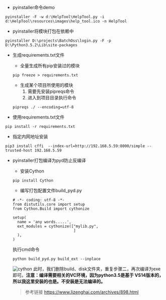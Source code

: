 - pyinstaller命令demo

```
pyinstaller -F -w d:\HelpTool\HelpTool.py -i d:\HelpTool\resources\images\help_tool.ico -n HelpTool
```
- pyinstaller将模块打包在依赖中

```
pyinstaller D:\projects\BatchOss\login.py -F -p D:\Python3.5.2\Lib\site-packages
```

- 生成requirements.txt文件

    - 全量生成所有pip安装过的模块

    ```
    pip freeze > requirements.txt
    ```

    - 生成某个项目所使用的模块
        1. 需要先安装pipreqs命令
        2. 进入到项目目录执行命令

    ```
    pipreqs ./ --encoding=utf-8
    ```

- 使用requirements.txt文件

```
pip install -r requirements.txt
```

- 指定内网地址安装

```
pip3 install cffi  --index-url=http://192.168.5.59:8000/simple --trusted-host 192.168.5.59
```

- pyinstaller打包编译为pyd防止反编译

    - 安装Cython

    ```
    pip install Cython
    ```

    - 编写打包配置文件build_pyd.py

    ```
    # -*- coding: utf-8 -*-
    from distutils.core import setup
    from Cython.Build import cythonize

    setup(
      name = 'any words.....',
      ext_modules = cythonize(["mylib.py",
                               ]
      ),
    )
    ```
    执行cmd命令
    ```
    python build_pyd.py build_ext --inplace
    ```
    ![cython](https://pic.cdn.lizenghai.com/uploads/2018/08/006-1-1.png)
    此时，我们删除build、disk文件夹，重复步骤二，再次编译为exe即可。**注意：编译需要相关的VC环境，因为python3.5是基于 VS14版本的，所以我这里安装的也是。不安装是无法编译的。**

    > 参考链接 https://www.lizenghai.com/archives/898.html
